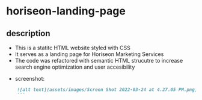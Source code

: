 # horiseon-landing-page

## description
* This is a statitc HTML website styled with CSS
* It serves as a landing page for Horiseon Marketing Services
* The code was refactored with semantic HTML strucutre to increase search engine optimization and user accesibility

- screenshot: 
```md
    ![alt text](assets/images/Screen Shot 2022-03-24 at 4.27.05 PM.png)
    ```
